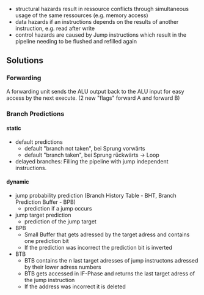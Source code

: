 - structural hazards result in ressource conflicts through simultaneous usage of the same ressources (e.g. memory access)
- data hazards if an instructions depends on the results of another instruction, e.g. read after write 
- control hazards are caused by Jump instructions which result in the pipeline needing to be flushed and refilled again
## Solutions
### Forwarding
A forwarding unit sends the ALU output back to the ALU input for easy access by the next execute. (2 new "flags" forward A and forward B)
### Branch Predictions
#### static
- default predictions 
	- default "branch not taken", bei Sprung vorwärts
	- default "branch taken", bei Sprung rückwärts -> Loop
- delayed branches: Filling the pipeline with jump independent instructions.
#### dynamic
- jump probability prediction (Branch History Table - BHT, Branch Prediction Buffer - BPB)
	- prediction if a jump occurs
- jump target prediction
	- prediction of the jump target
- BPB
	- Small Buffer that gets adressed by the target adress and contains one prediction bit
	- If the prediction was incorrect the prediction bit is inverted
- BTB
	- BTB contains the n last target adresses of jump instructons adressed by their lower adress numbers
	- BTB gets accessed in IF-Phase and returns the last target adress of the jump instruction
	- If the address was incorrect it is deleted

